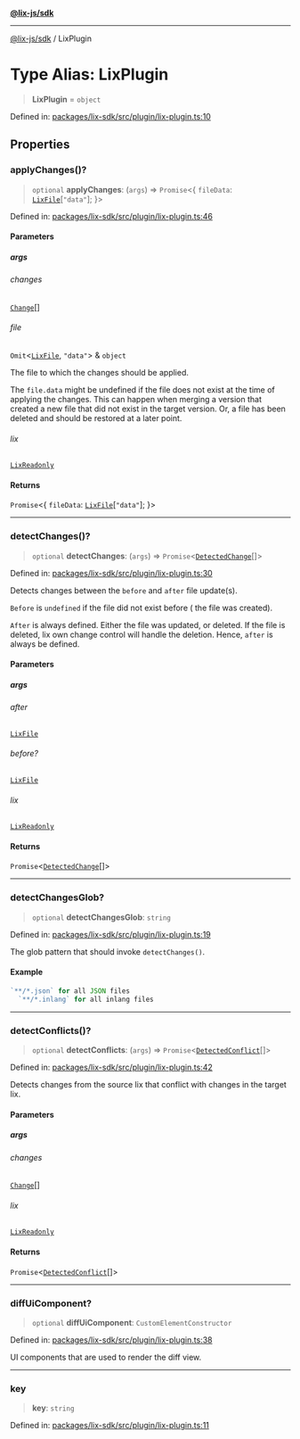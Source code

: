 [**@lix-js/sdk**](../README.md)

***

[@lix-js/sdk](../README.md) / LixPlugin

# Type Alias: LixPlugin

> **LixPlugin** = `object`

Defined in: [packages/lix-sdk/src/plugin/lix-plugin.ts:10](https://github.com/opral/monorepo/blob/9bfa52db93cdc611a0e5ae280016f4a334c2a6ac/packages/lix-sdk/src/plugin/lix-plugin.ts#L10)

## Properties

### applyChanges()?

> `optional` **applyChanges**: (`args`) => `Promise`\<\{ `fileData`: [`LixFile`](LixFile.md)\[`"data"`\]; \}\>

Defined in: [packages/lix-sdk/src/plugin/lix-plugin.ts:46](https://github.com/opral/monorepo/blob/9bfa52db93cdc611a0e5ae280016f4a334c2a6ac/packages/lix-sdk/src/plugin/lix-plugin.ts#L46)

#### Parameters

##### args

###### changes

[`Change`](Change.md)[]

###### file

`Omit`\<[`LixFile`](LixFile.md), `"data"`\> & `object`

The file to which the changes should be applied.

The `file.data` might be undefined if the file does not
exist at the time of applying the changes. This can
happen when merging a version that created a new file
that did not exist in the target version. Or, a file
has been deleted and should be restored at a later point.

###### lix

[`LixReadonly`](LixReadonly.md)

#### Returns

`Promise`\<\{ `fileData`: [`LixFile`](LixFile.md)\[`"data"`\]; \}\>

***

### detectChanges()?

> `optional` **detectChanges**: (`args`) => `Promise`\<[`DetectedChange`](DetectedChange.md)[]\>

Defined in: [packages/lix-sdk/src/plugin/lix-plugin.ts:30](https://github.com/opral/monorepo/blob/9bfa52db93cdc611a0e5ae280016f4a334c2a6ac/packages/lix-sdk/src/plugin/lix-plugin.ts#L30)

Detects changes between the `before` and `after` file update(s).

`Before` is `undefined` if the file did not exist before (
the file was created).

`After` is always defined. Either the file was updated, or
deleted. If the file is deleted, lix own change control
will handle the deletion. Hence, `after` is always be defined.

#### Parameters

##### args

###### after

[`LixFile`](LixFile.md)

###### before?

[`LixFile`](LixFile.md)

###### lix

[`LixReadonly`](LixReadonly.md)

#### Returns

`Promise`\<[`DetectedChange`](DetectedChange.md)[]\>

***

### detectChangesGlob?

> `optional` **detectChangesGlob**: `string`

Defined in: [packages/lix-sdk/src/plugin/lix-plugin.ts:19](https://github.com/opral/monorepo/blob/9bfa52db93cdc611a0e5ae280016f4a334c2a6ac/packages/lix-sdk/src/plugin/lix-plugin.ts#L19)

The glob pattern that should invoke `detectChanges()`.

#### Example

```ts
`**/*.json` for all JSON files
  `**/*.inlang` for all inlang files
```

***

### detectConflicts()?

> `optional` **detectConflicts**: (`args`) => `Promise`\<[`DetectedConflict`](DetectedConflict.md)[]\>

Defined in: [packages/lix-sdk/src/plugin/lix-plugin.ts:42](https://github.com/opral/monorepo/blob/9bfa52db93cdc611a0e5ae280016f4a334c2a6ac/packages/lix-sdk/src/plugin/lix-plugin.ts#L42)

Detects changes from the source lix that conflict with changes in the target lix.

#### Parameters

##### args

###### changes

[`Change`](Change.md)[]

###### lix

[`LixReadonly`](LixReadonly.md)

#### Returns

`Promise`\<[`DetectedConflict`](DetectedConflict.md)[]\>

***

### diffUiComponent?

> `optional` **diffUiComponent**: `CustomElementConstructor`

Defined in: [packages/lix-sdk/src/plugin/lix-plugin.ts:38](https://github.com/opral/monorepo/blob/9bfa52db93cdc611a0e5ae280016f4a334c2a6ac/packages/lix-sdk/src/plugin/lix-plugin.ts#L38)

UI components that are used to render the diff view.

***

### key

> **key**: `string`

Defined in: [packages/lix-sdk/src/plugin/lix-plugin.ts:11](https://github.com/opral/monorepo/blob/9bfa52db93cdc611a0e5ae280016f4a334c2a6ac/packages/lix-sdk/src/plugin/lix-plugin.ts#L11)
